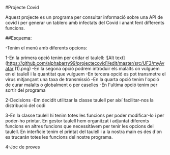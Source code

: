 #Projecte Covid

Aquest projecte es un programa per consultar informació sobre una API de covid i per generar un tablero amb infectats del Covid i anant fent differents funcions.

##Esquema:

  -Tenim el menú amb diferents opcions:

   1-En la primera opció tenim per cridar el taulell:
      ![Alt text](https://github.com/alphabarry99/projectecovid1/edit/master/src/UF3/myAvatar (1).png) 
        -En la segona opció podrem introduir els malalts on vulguem en 
            el taulell i la quantitat que vulguem
        -En tercera opció es pot transmetre el virus mitjançant una taxa de transmissió
        -En la quarta opció tenim l'opció de curar malalts o globalment o per caselles
        -En l'ultima opció tenim per sortir del programa

2-Decisions 
-Em decidit utilitzar la classe taulell per així facilitar-nos la distribució del codi

3-En la classe taulell hi tenim totes les funcions per poder modificar-lo i per poder-ho printar.
En gestor taulell hem organitzat i adjuntat diferents funcions en altres funcions que necessitàvem per tenir les opcions del taulell.
En interfície tenim el printat del taulell i a la nostra main es des d'on es trucarán totes les funcions del nostre programa.

4-Joc de proves

